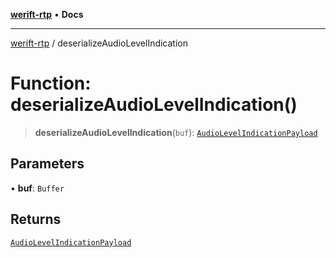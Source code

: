 [**werift-rtp**](../README.md) • **Docs**

***

[werift-rtp](../globals.md) / deserializeAudioLevelIndication

# Function: deserializeAudioLevelIndication()

> **deserializeAudioLevelIndication**(`buf`): [`AudioLevelIndicationPayload`](../type-aliases/AudioLevelIndicationPayload.md)

## Parameters

• **buf**: `Buffer`

## Returns

[`AudioLevelIndicationPayload`](../type-aliases/AudioLevelIndicationPayload.md)
